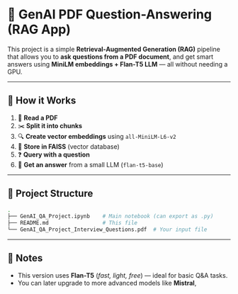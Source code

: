 # 🤖 GenAI PDF Question-Answering (RAG App)

This project is a simple **Retrieval-Augmented Generation (RAG)** pipeline that allows you to **ask questions from a PDF document**, and get smart answers using **MiniLM embeddings + Flan-T5 LLM** — all without needing a GPU.

---

## 🧠 How it Works

1. 📄 **Read a PDF**
2. ✂️ **Split it into chunks**
3. 🔍 **Create vector embeddings** using `all-MiniLM-L6-v2`
4. 🧊 **Store in FAISS** (vector database)
5. ❓ **Query with a question**
6. 💬 **Get an answer** from a small LLM (`flan-t5-base`)

---

## 📁 Project Structure

```bash
.
├── GenAI_QA_Project.ipynb    # Main notebook (can export as .py)
├── README.md                 # This file
└── GenAI_QA_Project_Interview_Questions.pdf  # Your input file
```
---

## 📌 Notes

- This version uses **Flan-T5** (*fast, light, free*) — ideal for basic Q&A tasks.
- You can later upgrade to more advanced models like **Mistral**,


